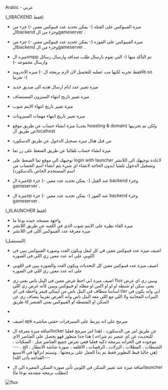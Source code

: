 
Arabic - عربي

(الBACKEND فقط)

- ميزة الفيبوكس على القتله (- يمكن تحديد عدد  فيبوكس معين -) جزء من الbackend وجزء من الgameserver .
- ميزة الفيبوكس على الفوزه (- يمكن تحديد عدد  فيبوكس معين -) جزء من الbackend وجزء من الgameserver .
- ميزه الxmpp تم التأكد منها (- التي تقوم بارسال طلب صداقه وارسال رسائل وارسال مجموعه -)
- ميزه الاندرويد (- فقط تجربه لكنها مب عمليه للتحميل لان لازم برمجة الlib.so تقريبا -) 
- ميزة تغيير عدد ايام ارسال هديه الى صديق جديد
- ميزة تغيير تاريخ انتهاء السيزون المستضاف
- ميزة تغيير تاريخ انتهاء الايتم شوب
- ميزة تغيير تاريخ انتهاء مهمات السيزونات
- ميزة انشاء حساب عن طريق موقع (يجب hoasting & domain) ولكن تم تجريبها عن طريق الlocalhost 
- من قبل هنال ميزة تسجيل الدخول عن طريق الدسكورد

  
- ميزة انشاء حساب تلقائيا عن طريق الضغط على زر ثما

- توجيهك الى موقع ثما الضغط على login with launcher لاعادة توجيهك الى اللانشر وتسجيل الدخول تلقئيا (بدون الحاجه لانشاء اي شيء يتم انشاء اسم الحساب من اسم المستخدم الخاص بالدسكورد)

- ميزة الxp عند القتل (- يمكن تحديد عدد معين -) جزء backend وجزء gameserver .

- ميزة الxp عند الفوز  (- يمكن تحديد عدد معين -) جزء backend وجزء gameserver .

(الLAUNCHER فقط)

- واجهة مستخد جيده نوعا ما
- ميزة القاء نظره على الايتم شوب الذي في اللعبه عن طريق اللانشر
- ميزة معرفة عدد الفيبوكس اللي في اللانشر

  



(المستقبل)

- اضيف ميزة عدد فيبوكس معين في كل ليفل ويكون العدد وصورة الفيبوكس يبين في اللوبي على انه عدد معين زي اللي في الصوره
  
- اضيف ميزة عدد فيبوكس معين كل التحديات ويكون العدد والصوره يبين في اللوبي على انه عدد معين زي اللي في الصوره
  
- اضيف ميزة اني احط غرض معين في البتل باس يعني زي flux ويبين زي اي غرض يعني سكن او شنطه او او او اكس او مظله او فيبوكس ويبين كأنه غرض زي اللي اساسا منظاف في البتل باس من ايبيكي قيمز واحطه في اي tier ابي وانه يكون في التيرات المجانيه ولا اللي مع اللي معه البتل باس وانه الغرض تقريبا ينضاف زي عن طريق id السكن او الشمطه او الفيبوكس يعني العنصر

- 
- اضيف apk مبرمج على انه ينربط على السيرفرات حقتي مباشره
  
- اضافة ميزة معرفة الlocker عن طريق امر من الدسكورد ، (هذا امر مبرمج فعليا للتحديث عن اي عنصر تم شراءه ) هذا جدا متطور فهو يحصل على العناصر الاي موجوده في الخزانه ببرمجه ذكيه فعليا فعي تعرض جميع العناصر مثل : السكنات ، الشنطات ، المظلات ، النزلات ، الرقصات ، الاقلفه ، صورة شاشة الانتظار ، الخ . ---(هي حاليا قيظ التطوير فقط تم بدأ العمل على برمجتها ، وسيتم انزالها في الاسبيع القدامه باذن الله)---

- اضافة ميزة عند تغيير السكن في اللوبي تأتي صورة السكن المغيره الى الlauncher (تتطلب برمجه متقدمه نوعا ما)

![flux](https://github.com/user-attachments/assets/76ce65e3-7d74-44db-b553-81786a566cb0)
